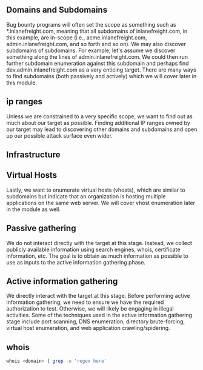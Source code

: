 

## Domains and Subdomains
Bug bounty programs will often set the scope as something such as *.inlanefreight.com, meaning that all subdomains of inlanefreight.com, in this example, are in-scope (i.e., acme.inlanefreight.com, admin.inlanefreight.com, and so forth and so on). We may also discover subdomains of subdomains. For example, let's assume we discover something along the lines of admin.inlanefreight.com. We could then run further subdomain enumeration against this subdomain and perhaps find dev.admin.inlanefreight.com as a very enticing target. 
There are many ways to find subdomains (both passively and actively) which we will cover later in this module.

## ip ranges
Unless we are constrained to a very specific scope, we want to find out as much about our target as possible. Finding additional IP ranges owned by our target may lead to discovering other domains and subdomains and open up our possible attack surface even wider.

## Infrastructure

## Virtual Hosts
Lastly, we want to enumerate virtual hosts (vhosts), which are similar to subdomains but indicate that an organization is hosting multiple applications on the same web server. We will cover vhost enumeration later in the module as well.


## Passive gathering
We do not interact directly with the target at this stage. Instead, we collect publicly available information using search engines, whois, certificate information, etc. The goal is to obtain as much information as possible to use as inputs to the active information gathering phase.

## Active information gathering
We directly interact with the target at this stage. Before performing active information gathering, we need to ensure we have the required authorization to test. Otherwise, we will likely be engaging in illegal activities. Some of the techniques used in the active information gathering stage include port scanning, DNS enumeration, directory brute-forcing, virtual host enumeration, and web application crawling/spidering.

## whois
```bash
whois <domain> | grep -e 'regex here'
```
